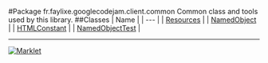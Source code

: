 #Package fr.faylixe.googlecodejam.client.common
Common class and tools used by this library.
##Classes
| Name |
| --- |
| [Resources](Resources.md) |
| [NamedObject](NamedObject.md) |
| [HTMLConstant](HTMLConstant.md) |
| [NamedObjectTest](NamedObjectTest.md) |

---

[![Marklet](https://img.shields.io/badge/Generated%20by-Marklet-green.svg)](https://github.com/Faylixe/marklet)